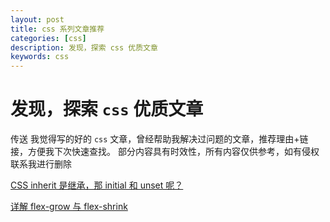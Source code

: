 ```yaml
---
layout: post
title: css 系列文章推荐
categories: [css]
description: 发现，探索 css 优质文章
keywords: css
---
```


# 发现，探索 `css` 优质文章

传送 我觉得写的好的 `css` 文章，曾经帮助我解决过问题的文章，推荐理由+链接，方便我下次快速查找。
部分内容具有时效性，所有内容仅供参考，如有侵权联系我进行删除

[CSS inherit 是继承，那 initial 和 unset 呢？](https://www.zhangxinxu.com/wordpress/2020/01/css-initial-unset/)

[详解 flex-grow 与 flex-shrink](https://github.com/xieranmaya/blog/issues/9)
